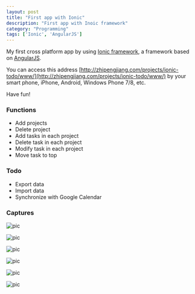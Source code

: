 ```yaml
---
layout: post
title: "First app with Ionic"
description: "First app with Inoic framework"
category: "Programming"
tags: ['Ionic', 'AngularJS']
---
```


My first cross platform app by using [Ionic framework](http://ionicframework.com/), a framework based on [AngularJS](http://angularjs.org/).

You can access this address [http://zhipengjiang.com/projects/ionic-todo/www/](http://zhipengjiang.com/projects/ionic-todo/www/) by your smart phone, iPhone, Android, Windows Phone 7/8, etc.

Have fun!

### Functions

- Add projects
- Delete project
- Add tasks in each project
- Delete task in each project
- Modify task in each project
- Move task to top

### Todo

- Export data
- Import data
- Synchronize with Google Calendar

### Captures

![pic](http://media-cache-ec0.pinimg.com/originals/c7/d4/71/c7d4713f116c3e4d35f1cbed522eba00.jpg)

![pic](http://media-cache-ak0.pinimg.com/originals/59/c2/2c/59c22c9bb4a6659a2c86f32f78f4de3f.jpg)

![pic](http://media-cache-ec0.pinimg.com/originals/a8/2f/77/a82f7747d771b56cb036fafc025d1798.jpg)

![pic](http://media-cache-ec0.pinimg.com/originals/9f/94/a9/9f94a9f3bacc78945896b6f2e47234c7.jpg)

![pic](http://media-cache-ec0.pinimg.com/originals/1a/0f/da/1a0fdafc7128005cde6c54ce31fc8f74.jpg)

![pic](http://media-cache-ec0.pinimg.com/originals/f9/bc/08/f9bc0832db27355ab3453588e69129b5.jpg)

